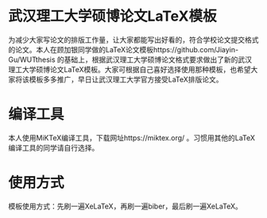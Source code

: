 # 武汉理工大学硕博论文LaTeX模板
为减少大家写论文的排版工作量，让大家都能写出好看的，符合学校论文提交格式的论文。本人在顾加银同学做的LaTeX论文模板https://github.com/Jiayin-Gu/WUTthesis 的基础上，根据武汉理工大学硕博论文格式要求做出了新的武汉理工大学硕博论文LaTeX模板。大家可根据自己喜好选择使用那种模板，也希望大家将该模板多多推广，早日让武汉理工大学官方接受LaTeX排版论文。
# 编译工具
本人使用MiKTeX编译工具，下载网址https://miktex.org/ 。习惯用其他的LaTeX编译工具的同学请自行选择。
# 使用方式
模板使用方式：先刷一遍XeLaTeX，再刷一遍biber，最后刷一遍XeLaTeX。
